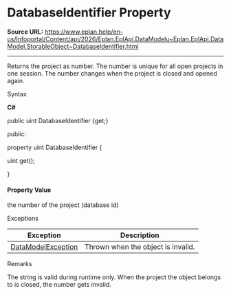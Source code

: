 # DatabaseIdentifier Property

**Source URL:** https://www.eplan.help/en-us/Infoportal/Content/api/2026/Eplan.EplApi.DataModelu~Eplan.EplApi.DataModel.StorableObject~DatabaseIdentifier.html

---

Returns the project as number. The number is unique for all open projects in one session. The number changes when the project is closed and opened again.

Syntax

**C#**



public uint DatabaseIdentifier {get;}

public:

property uint DatabaseIdentifier {

   uint get();

}


#### Property Value

the number of the project (database id)

Exceptions

| Exception | Description |
| --- | --- |
| [DataModelException](Eplan.EplApi.DataModelu~Eplan.EplApi.DataModel.DataModelException.html) | Thrown when the object is invalid. |

Remarks

The string is valid during runtime only. When the project the object belongs to is closed, the number gets invalid.

